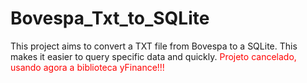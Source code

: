 # Bovespa_Txt_to_SQLite
This project aims to convert a TXT file from Bovespa to a SQLite. This makes it easier to query specific data and quickly.
<font color="Red" > Projeto cancelado, usando agora a biblioteca yFinance!!!</font>
